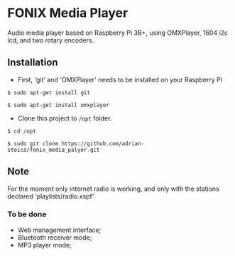 # FONIX Media Player

Audio media player based on Raspberry Pi 3B+, using OMXPlayer, 1604 i2c lcd, and two rotary encoders.

## Installation

* First, 'git' and 'OMXPlayer' needs to be installed on your Raspberry Pi

`$ sudo apt-get install git`

`$ sudo apt-get install omxplayer`

* Clone this project to `/opt` folder.

`$ cd /opt`

`$ sudo git clone https://github.com/adrian-stoica/fonix_media_palyer.git`

## Note

For the moment only internet radio is working, and only with the stations declared 'playlists/radio.xspf'.

### To be done

* Web management interface;
* Bluetooth receiver mode;
* MP3 player mode;
